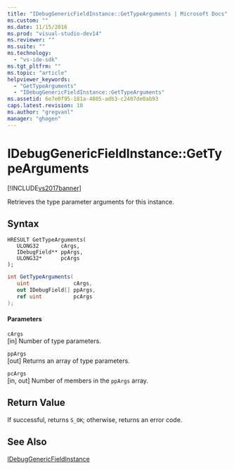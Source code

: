 ```yaml
---
title: "IDebugGenericFieldInstance::GetTypeArguments | Microsoft Docs"
ms.custom: ""
ms.date: 11/15/2016
ms.prod: "visual-studio-dev14"
ms.reviewer: ""
ms.suite: ""
ms.technology: 
  - "vs-ide-sdk"
ms.tgt_pltfrm: ""
ms.topic: "article"
helpviewer_keywords: 
  - "GetTypeArguments"
  - "IDebugGenericFieldInstance::GetTypeArguments"
ms.assetid: 6e7e0f95-181a-4805-adb3-c2407de0ab93
caps.latest.revision: 10
ms.author: "gregvanl"
manager: "ghogen"
---
```

# IDebugGenericFieldInstance::GetTypeArguments
[!INCLUDE[vs2017banner](../../../includes/vs2017banner.md)]

Retrieves the type parameter arguments for this instance.  
  
## Syntax  
  
```cpp#  
HRESULT GetTypeArguments(  
   ULONG32       cArgs,  
   IDebugField** ppArgs,  
   ULONG32*      pcArgs  
);  
```  
  
```csharp  
int GetTypeArguments(  
   uint              cArgs,  
   out IDebugField[] ppArgs,  
   ref uint          pcArgs  
);  
```  
  
#### Parameters  
 `cArgs`  
 [in] Number of type parameters.  
  
 `ppArgs`  
 [out] Returns an array of type parameters.  
  
 `pcArgs`  
 [in, out] Number of members in the `ppArgs` array.  
  
## Return Value  
 If successful, returns `S_OK`; otherwise, returns an error code.  
  
## See Also  
 [IDebugGenericFieldInstance](../../../extensibility/debugger/reference/idebuggenericfieldinstance.md)


